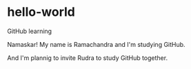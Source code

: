 # hello-world
GitHub learning

Namaskar! My name is Ramachandra and I'm studying GitHub.

And I'm plannig to invite Rudra to study GitHub together.
